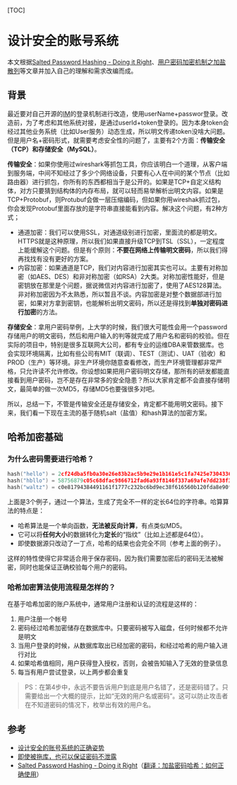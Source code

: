 [TOC]

# 设计安全的账号系统

本文根据[Salted Password Hashing - Doing it Right](https://crackstation.net/hashing-security.htm)、[用户密码加密机制之加盐散列](https://www.cnblogs.com/zhangming-blog/articles/6018204.html)等文章并加入自己的理解和需求改编而成。

## 背景

最近要对自己开源的[IM](https://github.com/xmcy0011/CoffeeChat)的登录机制进行改造，使用userName+passwor登录。改造前，为了考虑和其他系统对接，是通过userId+token登录的。因为本身token会经过其他业务系统（比如User服务）动态生成，所以明文传递token没啥大问题。但是用户名+密码形式，就需要考虑安全性的问题了，主要有2个方面：**传输安全（TCP）**和**存储安全（MySQL）**。

**传输安全**：如果你使用过wireshark等抓包工具，你应该明白一个道理，从客户端到服务端，中间不知经过了多少个网络设备，只要有心人在中间的某个节点（比如路由器）进行抓包，你所有的东西都相当于是公开的。如果是TCP+自定义结构体，对方只要猜到结构体的内存布局，就可以轻而易举解析出明文内容。如果是TCP+Protobuf，则Protubuf会做一层压缩编码，但如果你用wireshak抓过包，你会发现Protobuf里面存放的是字符串直接能看到内容。解决这个问题，有2种方式；

- 通道加密：我们可以使用SSL，对通道级别进行加密，里面流的都是明文。HTTPS就是这种原理，所以我们如果直接升级TCP到TSL（SSL），一定程度上能缓解这个问题。但是有个原则：**不要在网络上传输明文密码**，所以我们得再找找有没有更好的方案。
- 内容加密：如果通道是TCP，我们对内容进行加密其实也可以。主要有对称加密（如AES、DES）和非对称加密（如RSA）2大类。对称加密性能好，但是密钥放在那里是个问题，据说微信对内容进行加密了，使用了AES128算法。非对称加密因为不太熟悉，所以暂且不谈。内容加密是对整个数据部进行加密，如果对方拿到密钥，也能解析出明文密码，所以还是得找到**单独对密码进行加密**的方法。

**存储安全**：拿用户密码举例，上大学的时候，我们很大可能性会用一个password存储用户的明文密码，然后和用户输入的判等就完成了用户名和密码的校验。但在实际的项目中，特别是很多互联网大公司，都有专业的运维DBA来管数据库。也会实现环境隔离，比如有些公司有MIT（联调）、TEST（测试）、UAT（验收）和PROD（生产）等环境。非生产环境你随意查看修改，而生产环境管理都非常严格，只允许读不允许修改。你设想如果把用户密码明文存储，那所有的研发都能直接看到用户密码，岂不是存在非常多的安全隐患？所以大家肯定都不会直接存储明文，最简单的做一次MD5，存储MD5也要强很多对吧。

所以，总结一下，不管是传输安全还是存储安全，肯定都不能用明文密码。接下来，我们看一下现在主流的基于随机salt（盐值）和hash算法的加密方案。

## 哈希加密基础

### 为什么密码需要进行哈希？

```c++
hash("hello") = 2cf24dba5fb0a30e26e83b2ac5b9e29e1b161e5c1fa7425e73043362938b9824
hash("hbllo") = 58756879c05c68dfac9866712fad6a93f8146f337a69afe7dd238f3364946366
hash("waltz") = c0e81794384491161f1777c232bc6bd9ec38f616560b120fda8e90f383853542
```

上面是3个例子，通过一个算法，生成了完全不一样的定长64位的字符串。哈算算法的特点是：

- 哈希算法是一个单向函数，**无法被反向计算**，有点类似MD5。
- 它可以将**任何大小**的数据转化为**定长**的“指纹”（比如上述都是64位）。
- 即使数据源只改动了一丁点，哈希的结果也会完全不同（参考上面的例子）。

这样的特性使得它非常适合用于保存密码，因为我们需要加密后的密码无法被解密，同时也能保证正确校验每个用户的密码。

### 哈希加密算法使用流程是怎样的？

在基于哈希加密的账户系统中，通常用户注册和认证的流程是这样的：

1. 用户注册一个帐号
2. 密码经过哈希加密储存在数据库中。只要密码被写入磁盘，任何时候都不允许是明文
3. 当用户登录的时候，从数据库取出已经加密的密码，和经过哈希的用户输入进行对比
4. 如果哈希值相同，用户获得登入授权，否则，会被告知输入了无效的登录信息
5. 每当有用户尝试登录，以上两步都会重复

> PS：在第4步中，永远不要告诉用户到底是用户名错了，还是密码错了。只需要给出一个大概的提示，比如“无效的用户名或密码”。这可以防止攻击者在不知道密码的情况下，枚举出有效的用户名。



## 参考

- [设计安全的账号系统的正确姿势](https://blog.coderzh.com/2016/01/03/security-design/)
- [即使被拖库，也可以保证密码不泄露](https://blog.coderzh.com/2016/01/10/a-password-security-design-example/)
- [Salted Password Hashing - Doing it Right](https://crackstation.net/hashing-security.htm)（[翻译：加盐密码哈希：如何正确使用](https://www.cnblogs.com/walkerwang/p/3612110.html)）